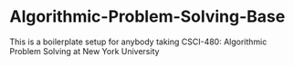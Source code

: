 # Algorithmic-Problem-Solving-Base
This is a boilerplate setup for anybody taking CSCI-480: Algorithmic Problem Solving at New York University
